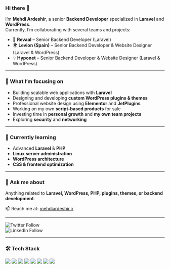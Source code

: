 ### Hi there 👋

I’m **Mehdi Ardeshir**, a senior **Backend Developer** specialized in **Laravel** and **WordPress**.  
Currently, I’m collaborating with several teams and projects:

- 🚀 **Revaal** – Senior Backend Developer (Laravel)  
- 🌍 **Levion (Spain)** – Senior Backend Developer & Website Designer (Laravel & WordPress)  
- 💡 **Hyponet** – Senior Backend Developer & Website Designer (Laravel & WordPress)  

---

### 🔭 What I’m focusing on
- Building scalable web applications with **Laravel**
- Designing and developing **custom WordPress plugins & themes**
- Professional website design using **Elementor** and **JetPlugins**
- Working on my own **script-based products** for sale
- Investing time in **personal growth** and **my own team projects**
- Exploring **security** and **networking**

---

### 🌱 Currently learning
- Advanced **Laravel** & **PHP**
- **Linux server administration**
- **WordPress architecture**
- **CSS & frontend optimization**

---

### 💬 Ask me about
Anything related to **Laravel, WordPress, PHP, plugins, themes, or backend development**.  

📫 Reach me at: [mehdiardeshir.ir](http://mehdiardeshir.ir)  

---

![Twitter Follow](https://img.shields.io/twitter/follow/mehdiardeshir?style=social)  
![LinkedIn Follow](https://img.shields.io/badge/LinkedIn-mehdiardeshir-blue?style=social&logo=linkedin)  

---

### 🛠️ Tech Stack
![](https://img.shields.io/badge/PHP-white?style=for-the-badge&logo=php&logoColor=blue)
![](https://img.shields.io/badge/Laravel-white?style=for-the-badge&logo=laravel&logoColor=red)
![](https://img.shields.io/badge/WordPress-white?style=for-the-badge&logo=wordpress&logoColor=blue)
![](https://img.shields.io/badge/Elementor-white?style=for-the-badge&logo=elementor&logoColor=crimson)
![](https://img.shields.io/badge/JetPlugins-white?style=for-the-badge&logo=croco&logoColor=green)
![](https://img.shields.io/badge/Linux-white?style=for-the-badge&logo=linux&logoColor=yellow)
![](https://img.shields.io/badge/CSS3-white?style=for-the-badge&logo=css3&logoColor=blue)
![](https://img.shields.io/badge/HTML5-white?style=for-the-badge&logo=html5&logoColor=red)
